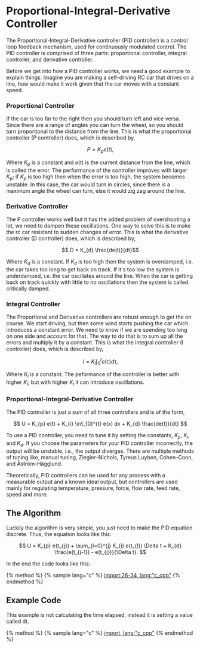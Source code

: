 # Proportional-Integral-Derivative Controller

The Proportional-Integral-Derivative controller (PID controller) is a control loop feedback mechanism, used for continuously modulated control.
The PID controller is comprised of three parts: proportional controller, integral controller, and derivative controller.

Before we get into how a PID controller works, we need a good example to explain things.
Imagine you are making a self-driving RC car that drives on a line, how would make it work given that the car moves with a constant speed.

### Proportional Controller

If the car is too far to the right then you should turn left and vice versa.
Since there are a range of angles you can turn the wheel, so you should turn proportional to the distance from the line.
This is what the proportional controller (P controller) does, which is described by,

$$ P = K_{p} e(t), $$

Where $K_{p}$ is a constant and $e(t)$ is the current distance from the line, which is called the error.
The performance of the controller improves with larger $K_{p}$;
if $K_{p}$ is too high then when the error is too high, the system becomes unstable.
In this case, the car would turn in circles, since there is a maximum angle the wheel can turn, else it would zig zag around the line.

### Derivative Controller

The P controller works well but it has the added problem of overshooting a lot, we need to dampen these oscillations.
One way to solve this is to make the rc car resistant to sudden changes of error.
This is what the derivative controller (D controller) does, which is described by,

$$ D = K_{d} \frac{de(t)}{dt}$$

Where $K_{d}$ is a constant.
If $K_{d}$ is too high then the system is overdamped, i.e. the car takes too long to get back on track.
If it's too low the system is underdamped, i.e. the car oscillates around the line.
When the car is getting back on track quickly with little to no oscillations then the system is called critically damped.

### Integral Controller

The Proportional and Derivative controllers are robust enough to get the on course.
We start driving, but then some wind starts pushing the car which introduces a constant error.
We need to know if we are spending too long on one side and account for that.
The way to do that is to sum up all the errors and multiply it by a constant.
This is what the integral controller (I controller) does, which is described by,

$$ I = K_{i} \int_{0}^{t} e(\uptau) d\uptau, $$

Where $K_{i}$ is a constant.
The peformance of the controller is better with higher $K_{i}$; but with higher $K_{i}$ it can introduce oscillations.

### Proportional-Integral-Derivative Controller

The PID controller is just a sum of all three controllers and is of the form,

$$ U = K_{p} e(t) + K_{i} \int_{0}^{t} e(x) dx + K_{d} \frac{de(t)}{dt} $$

To use a PID controller, you need to tune it by setting the constants, $K_{p}$, $K_{i}$, and $K_{d}$.
If you choose the parameters for your PID controller incorrectly, the output will be unstable, i.e., the output diverges.
There are multiple methods of tuning like, manual tuning, Ziegler–Nichols, Tyreus Luyben, Cohen–Coon, and Åström-Hägglund.

Theoretically, PID controllers can be used for any process with a measurable output and a known ideal output,
but controllers are used mainly for regulating temperature, pressure, force, flow rate, feed rate, speed and more.

## The Algorithm

Luckily the algorithm is very simple, you just need to make the PID equation discrete.
Thus, the equation looks like this:

$$ U = K_{p} e(t_{j}) + \sum_{l=0}^{j} K_{i} e(t_{l}) \Delta t + K_{d} \frac{e(t_{j-1}) - e(t_{j})}{\Delta t}. $$

In the end the code looks like this:

{% method %}
{% sample lang="c" %}
[import:26-34, lang:"c_cpp"](code/c/pid_controller.c)
{% endmethod %}

## Example Code

This example is not calculating the time elapsed, instead it is setting a value called dt.

{% method %}
{% sample lang="c" %}
[import, lang:"c_cpp"](code/c/pid_controller.c)
{% endmethod %}

<script>
MathJax.Hub.Queue(["Typeset",MathJax.Hub]);
</script>
